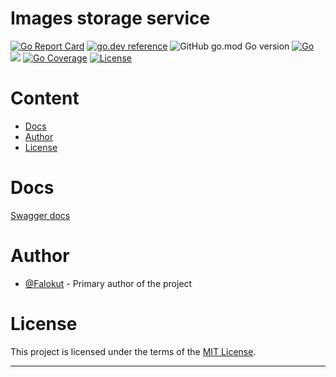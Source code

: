 # Images storage service

[![Go Report Card](https://goreportcard.com/badge/github.com/Falokut/images_storage_service)](https://goreportcard.com/report/github.com/Falokut/images_storage_service)
[![go.dev reference](https://img.shields.io/badge/go.dev-reference-007d9c?logo=go&logoColor=white&style=flat-square)](https://pkg.go.dev/github.com/Falokut/images_storage_service)
![GitHub go.mod Go version](https://img.shields.io/github/go-mod/go-version/Falokut/images_storage_service)
[![Go](https://github.com/Falokut/images_storage_service/actions/workflows/go.yml/badge.svg?branch=master)](https://github.com/Falokut/images_storage_service/actions/workflows/go.yml) ![](https://changkun.de/urlstat?mode=github&repo=Falokut/images_storage_service)
[![Go Coverage](https://github.com/Falokut/images_storage_service/wiki/coverage.svg)](https://raw.githack.com/wiki/Falokut/images_storage_service/coverage.html)
[![License](https://img.shields.io/badge/license-MIT-green)](./LICENSE)

# Content

- [Docs](#swagger-docs)
- [Author](#author)
- [License](#license)

# Docs

[Swagger docs](docs/swagger.yaml)

# Author

- [@Falokut](https://github.com/Falokut) - Primary author of the project

# License

This project is licensed under the terms of the [MIT License](https://opensource.org/licenses/MIT).

---
